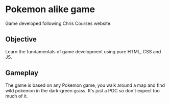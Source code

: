 # Pokemon alike game
Game developed following Chris Courses website.

## Objective
Learn the fundamentals of game development using pure HTML, CSS and JS.

## Gameplay
The game is based on any Pokemon game, you walk around a map and find wild pokemon in the dark-green grass.
It's just a POC so don't expect too much of it.
